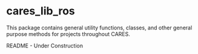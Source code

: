 # cares_lib_ros
This package contains general utility functions, classes, and other general purpose methods for projects throughout CARES.

README - Under Construction